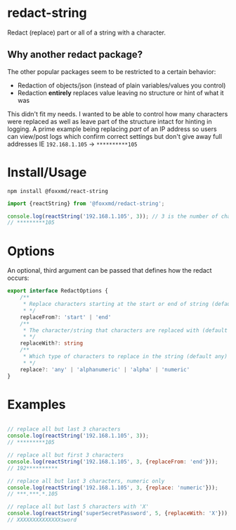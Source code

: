 # redact-string

Redact (replace) part or all of a string with a character.

## Why another redact package?

The other popular packages seem to be restricted to a certain behavior:

* Redaction of objects/json (instead of plain variables/values you control)
* Redaction **entirely** replaces value leaving no structure or hint of what it was

This didn't fit my needs. I wanted to be able to control how many characters were replaced as well as leave part of the structure intact for hinting in logging. A prime example being replacing _part_ of an IP address so users can view/post logs which confirm correct settings but don't give away full addresses IE `192.168.1.105` -> `**********105`

# Install/Usage

```
npm install @foxxmd/react-string
```

```js
import {reactString} from '@foxxmd/redact-string';

console.log(reactString('192.168.1.105', 3)); // 3 is the number of character to leave visible
// *********105
```

# Options

An optional, third argument can be passed that defines how the redact occurs:

```ts
export interface RedactOptions {
    /**
     * Replace characters starting at the start or end of string (default start)
     * */
    replaceFrom?: 'start' | 'end'
    /**
     * The character/string that characters are replaced with (default '*')
     * */
    replaceWith?: string
    /**
     * Which type of characters to replace in the string (default any)
     * */
    replace?: 'any' | 'alphanumeric' | 'alpha' | 'numeric'
}
```

# Examples

```js

// replace all but last 3 characters
console.log(reactString('192.168.1.105', 3));
// *********105

// replace all but first 3 characters
console.log(reactString('192.168.1.105', 3, {replaceFrom: 'end'}));
// 192**********

// replace all but last 3 characters, numeric only
console.log(reactString('192.168.1.105', 3, {replace: 'numeric'}));
// ***.***.*.105

// replace all but last 5 characters with 'X'
console.log(reactString('superSecretPassword', 5, {replaceWith: 'X'}));
// XXXXXXXXXXXXXXsword
```
